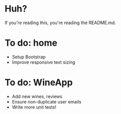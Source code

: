 # Huh?
If you're reading this, you're reading the README.md.

# To do: home
* Setup Bootstrap
* Improve responsive text sizing

# To do: WineApp
* Add new wines, reviews
* Ensure non-duplicate user emails
* Write more unit tests!
